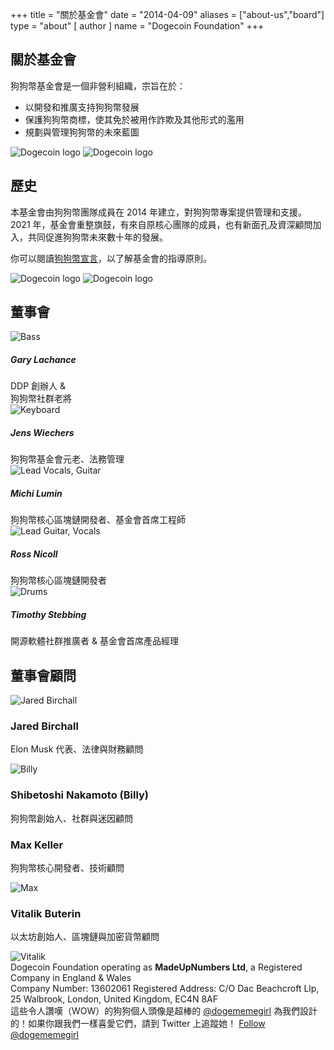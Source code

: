 +++ title = "關於基金會"
date = "2014-04-09"
aliases = ["about-us","board"]
type = "about"
[ author ]
name = "Dogecoin Foundation"
+++

<section class="presentation">
<div class="left">

<div class="title">

## 關於基金會

  <div class="underline"></div>
</div>

<div class="description">
狗狗幣基金會是一個非營利組織，宗旨在於：

- 以開發和推廣支持狗狗幣發展
- 保護狗狗幣商標，使其免於被用作詐欺及其他形式的濫用
- 規劃與管理狗狗幣的未來藍圖

</div>

<div class="mobile-logos">
<img class="dogegoin-light" src="/dogecoin-light.png" alt="Dogecoin logo">
<img class="dogegoin-dark" src="/dogecoin-dark.png" alt="Dogecoin logo">
</div>

<div class="title">

## 歷史

<div class="underline"></div>
</div>

<div class="description">
本基金會由狗狗幣團隊成員在 2014 年建立，對狗狗幣專案提供管理和支援。2021 年，基金會重整旗鼓，有來自原核心團隊的成員，也有新面孔及資深顧問加入，共同促進狗狗幣未來數十年的發展。

你可以閱讀[狗狗幣宣言](/zh-tw/manifesto)，以了解基金會的指導原則。

</div>
</div>
<div class="right">
<img class="dogegoin-light" src="/dogecoin-light.png" alt="Dogecoin logo">
<img class="dogegoin-dark" src="/dogecoin-dark.png" alt="Dogecoin logo">
</div>
</section>

<section class="board">
  <div>

## 董事會

  <div class="underline"></div>

  <div class="members">
  <div class="member">
  <img title='Bass' src="/gary.png"/>
  <h5>Gary Lachance</h5>
DDP 創辦人 & <br>
狗狗幣社群老將
  </div>

  <div class="member">
  <img title='Keyboard' src="/jens.png"/>
  <h5>Jens Wiechers</h5>
狗狗幣基金會元老、法務管理
  </div>

  <div class="member">
  <img title='Lead Vocals, Guitar' src="/michi.png"/>
  <h5>Michi Lumin</h5>
狗狗幣核心區塊鏈開發者、基金會首席工程師
  </div>

  <div class="member">
  <img title='Lead Guitar, Vocals' src="/ross.png"/>
  <h5>Ross Nicoll</h5>
狗狗幣核心區塊鏈開發者
  </div>

  <div class="member">
  <img title='Drums' src="/timothy.png"/>
  <h5>Timothy Stebbing</h5>
開源軟體社群推廣者 & 基金會首席產品經理
  </div>

  </div>
  </div>
</section>

<div class="advisors">
<div class="top"></div>
<div class="inner">
<div class="title">

## 董事會顧問

<div class="underline"></div>
</div>

<div class="members">

<div>
<img title='Jared Birchall' src="/jared.png"/>
</div>
<div>

### Jared Birchall

Elon Musk 代表、法律與財務顧問

</div>

<div>
<img title='Billy' src="/billy.png"/>
</div>
<div>

### Shibetoshi Nakamoto (Billy)

狗狗幣創始人、社群與迷因顧問

</div>

<div>

### Max Keller

狗狗幣核心開發者、技術顧問

</div>
<div>
<img title='Max' src="/max.png"/>
</div>

<div>

### Vitalik Buterin

以太坊創始人、區塊鏈與加密貨幣顧問

</div>
<div>
<img title='Vitalik' src="/vitalik.png"/>
</div>

</div>
</div>
<div class="bottom"></div>
</div>

<div class="company">
Dogecoin Foundation operating as <b>MadeUpNumbers Ltd</b>, a Registered Company in England & Wales <br/>
Company Number: 13602061 Registered Address: C/O Dac Beachcroft Llp, 25 Walbrook, London, United Kingdom, EC4N 8AF
</div>
<div class="tweet">
這些令人讚嘆（WOW）的狗狗個人頭像是超棒的 
<a href="https://twitter.com/Dogememegirl">@dogememegirl</a>
為我們設計的！如果你跟我們一樣喜愛它們，請到 Twitter 上追蹤她！
<a href="https://twitter.com/dogememegirl?ref_src=twsrc%5Etfw" class="twitter-follow-button" data-show-screen-name="false" data-show-count="false">Follow @dogememegirl</a><script async src="https://platform.twitter.com/widgets.js" charset="utf-8"></script>
</div>
